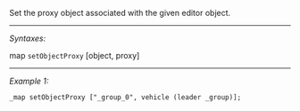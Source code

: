 Set the proxy object associated with the given editor object.


---
*Syntaxes:*

map `setObjectProxy` [object, proxy]

---
*Example 1:*

```sqf
_map setObjectProxy ["_group_0", vehicle (leader _group)];
```